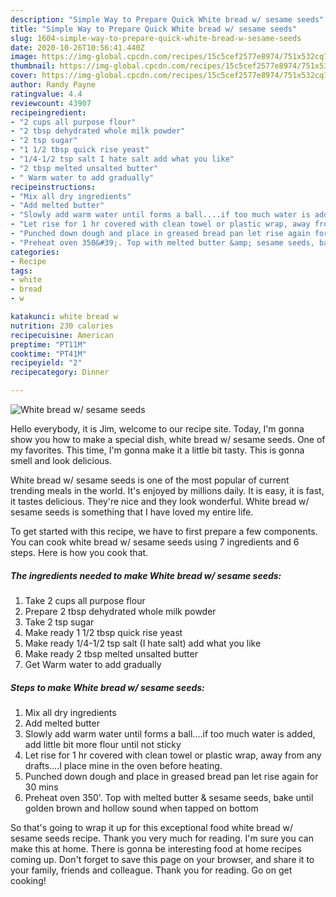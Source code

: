 ```yaml
---
description: "Simple Way to Prepare Quick White bread w/ sesame seeds"
title: "Simple Way to Prepare Quick White bread w/ sesame seeds"
slug: 1604-simple-way-to-prepare-quick-white-bread-w-sesame-seeds
date: 2020-10-26T10:56:41.440Z
image: https://img-global.cpcdn.com/recipes/15c5cef2577e8974/751x532cq70/white-bread-w-sesame-seeds-recipe-main-photo.jpg
thumbnail: https://img-global.cpcdn.com/recipes/15c5cef2577e8974/751x532cq70/white-bread-w-sesame-seeds-recipe-main-photo.jpg
cover: https://img-global.cpcdn.com/recipes/15c5cef2577e8974/751x532cq70/white-bread-w-sesame-seeds-recipe-main-photo.jpg
author: Randy Payne
ratingvalue: 4.4
reviewcount: 43907
recipeingredient:
- "2 cups all purpose flour"
- "2 tbsp dehydrated whole milk powder"
- "2 tsp sugar"
- "1 1/2 tbsp quick rise yeast"
- "1/4-1/2 tsp salt I hate salt add what you like"
- "2 tbsp melted unsalted butter"
- " Warm water to add gradually"
recipeinstructions:
- "Mix all dry ingredients"
- "Add melted butter"
- "Slowly add warm water until forms a ball....if too much water is added, add little bit more flour until not sticky"
- "Let rise for 1 hr covered with clean towel or plastic wrap, away from any drafts....I place mine in the oven before heating."
- "Punched down dough and place in greased bread pan let rise again for 30 mins"
- "Preheat oven 350&#39;. Top with melted butter &amp; sesame seeds, bake until golden brown and hollow sound when tapped on bottom"
categories:
- Recipe
tags:
- white
- bread
- w

katakunci: white bread w 
nutrition: 230 calories
recipecuisine: American
preptime: "PT11M"
cooktime: "PT41M"
recipeyield: "2"
recipecategory: Dinner

---
```



![White bread w/ sesame seeds](https://img-global.cpcdn.com/recipes/15c5cef2577e8974/751x532cq70/white-bread-w-sesame-seeds-recipe-main-photo.jpg)

Hello everybody, it is Jim, welcome to our recipe site. Today, I'm gonna show you how to make a special dish, white bread w/ sesame seeds. One of my favorites. This time, I'm gonna make it a little bit tasty. This is gonna smell and look delicious.



White bread w/ sesame seeds is one of the most popular of current trending meals in the world. It's enjoyed by millions daily. It is easy, it is fast, it tastes delicious. They're nice and they look wonderful. White bread w/ sesame seeds is something that I have loved my entire life.


To get started with this recipe, we have to first prepare a few components. You can cook white bread w/ sesame seeds using 7 ingredients and 6 steps. Here is how you cook that.

<!--inarticleads1-->

##### The ingredients needed to make White bread w/ sesame seeds:

1. Take 2 cups all purpose flour
1. Prepare 2 tbsp dehydrated whole milk powder
1. Take 2 tsp sugar
1. Make ready 1 1/2 tbsp quick rise yeast
1. Make ready 1/4-1/2 tsp salt (I hate salt) add what you like
1. Make ready 2 tbsp melted unsalted butter
1. Get  Warm water to add gradually




<!--inarticleads2-->

##### Steps to make White bread w/ sesame seeds:

1. Mix all dry ingredients
1. Add melted butter
1. Slowly add warm water until forms a ball....if too much water is added, add little bit more flour until not sticky
1. Let rise for 1 hr covered with clean towel or plastic wrap, away from any drafts....I place mine in the oven before heating.
1. Punched down dough and place in greased bread pan let rise again for 30 mins
1. Preheat oven 350&#39;. Top with melted butter &amp; sesame seeds, bake until golden brown and hollow sound when tapped on bottom




So that's going to wrap it up for this exceptional food white bread w/ sesame seeds recipe. Thank you very much for reading. I'm sure you can make this at home. There is gonna be interesting food at home recipes coming up. Don't forget to save this page on your browser, and share it to your family, friends and colleague. Thank you for reading. Go on get cooking!

